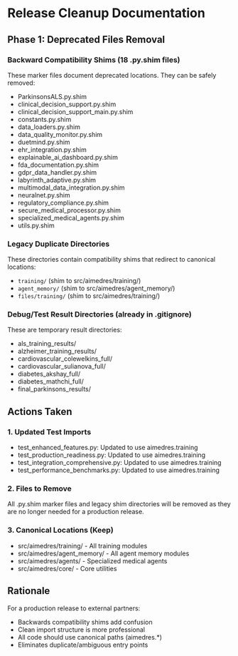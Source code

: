 # Release Cleanup Documentation

## Phase 1: Deprecated Files Removal

### Backward Compatibility Shims (18 .py.shim files)
These marker files document deprecated locations. They can be safely removed:
- ParkinsonsALS.py.shim
- clinical_decision_support.py.shim
- clinical_decision_support_main.py.shim
- constants.py.shim
- data_loaders.py.shim
- data_quality_monitor.py.shim
- duetmind.py.shim
- ehr_integration.py.shim
- explainable_ai_dashboard.py.shim
- fda_documentation.py.shim
- gdpr_data_handler.py.shim
- labyrinth_adaptive.py.shim
- multimodal_data_integration.py.shim
- neuralnet.py.shim
- regulatory_compliance.py.shim
- secure_medical_processor.py.shim
- specialized_medical_agents.py.shim
- utils.py.shim

### Legacy Duplicate Directories
These directories contain compatibility shims that redirect to canonical locations:
- `training/` (shim to src/aimedres/training/)
- `agent_memory/` (shim to src/aimedres/agent_memory/)
- `files/training/` (shim to src/aimedres/training/)

### Debug/Test Result Directories (already in .gitignore)
These are temporary result directories:
- als_training_results/
- alzheimer_training_results/
- cardiovascular_colewelkins_full/
- cardiovascular_sulianova_full/
- diabetes_akshay_full/
- diabetes_mathchi_full/
- final_parkinsons_results/

## Actions Taken

### 1. Updated Test Imports
- test_enhanced_features.py: Updated to use aimedres.training
- test_production_readiness.py: Updated to use aimedres.training
- test_integration_comprehensive.py: Updated to use aimedres.training
- test_performance_benchmarks.py: Updated to use aimedres.training

### 2. Files to Remove
All .py.shim marker files and legacy shim directories will be removed as they are no longer needed for a production release.

### 3. Canonical Locations (Keep)
- src/aimedres/training/ - All training modules
- src/aimedres/agent_memory/ - All agent memory modules
- src/aimedres/agents/ - Specialized medical agents
- src/aimedres/core/ - Core utilities

## Rationale

For a production release to external partners:
- Backwards compatibility shims add confusion
- Clean import structure is more professional
- All code should use canonical paths (aimedres.*)
- Eliminates duplicate/ambiguous entry points
